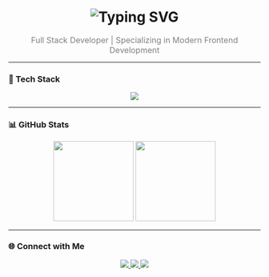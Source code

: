 <h1 align="center">
  <img src="https://readme-typing-svg.herokuapp.com?size=28&duration=3000&color=4CAF50&center=true&vCenter=true&width=500&lines=Erfanul+Islam+Sahil;Full+Stack+Developer;Frontend+Specialist" alt="Typing SVG" />
</h1>

<p align="center">
  <span style="color:#808080; font-size:16px;">
    Full Stack Developer | Specializing in Modern Frontend Development
  </span>
</p>

---

### 🚀 Tech Stack
<p align="center">
  <img src="https://skillicons.dev/icons?i=react,nextjs,typescript,nodejs,express,mongodb,mongoose,tailwind,git,github" />
</p>

---

### 📊 GitHub Stats
<p align="center">
  <img src="https://github-readme-stats.vercel.app/api?username=erfan-sahil&show_icons=true&theme=tokyonight&hide_border=true" height="160" />
  <img src="https://github-readme-stats.vercel.app/api/top-langs/?username=erfan-sahil&layout=compact&theme=tokyonight&hide_border=true" height="160" />
</p>

---

### 🌐 Connect with Me
<p align="center">
  <a href="mailto:erfansahil20@gmail.com">
    <img src="https://img.shields.io/badge/Email-%23EA4335?style=for-the-badge&logo=gmail&logoColor=white" />
  </a>
  <a href="https://www.linkedin.com/in/erfanul-islam-sahil">
    <img src="https://img.shields.io/badge/LinkedIn-%230077B5?style=for-the-badge&logo=linkedin&logoColor=white" />
  </a>
  <a href="https://github.com/erfan-sahil">
    <img src="https://img.shields.io/badge/GitHub-%23181717?style=for-the-badge&logo=github&logoColor=white" />
  </a>
</p>
